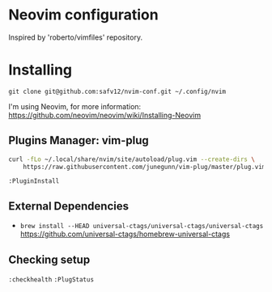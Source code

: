# Neovim configuration

Inspired by 'roberto/vimfiles' repository.

# Installing

`git clone git@github.com:safv12/nvim-conf.git ~/.config/nvim`

I'm using Neovim, for more information:
https://github.com/neovim/neovim/wiki/Installing-Neovim

## Plugins Manager: vim-plug

```sh
curl -fLo ~/.local/share/nvim/site/autoload/plug.vim --create-dirs \
    https://raw.githubusercontent.com/junegunn/vim-plug/master/plug.vim
```

`:PluginInstall`

## External Dependencies

* `brew install --HEAD universal-ctags/universal-ctags/universal-ctags` \
   https://github.com/universal-ctags/homebrew-universal-ctags

## Checking setup

`:checkhealth`
`:PlugStatus`
